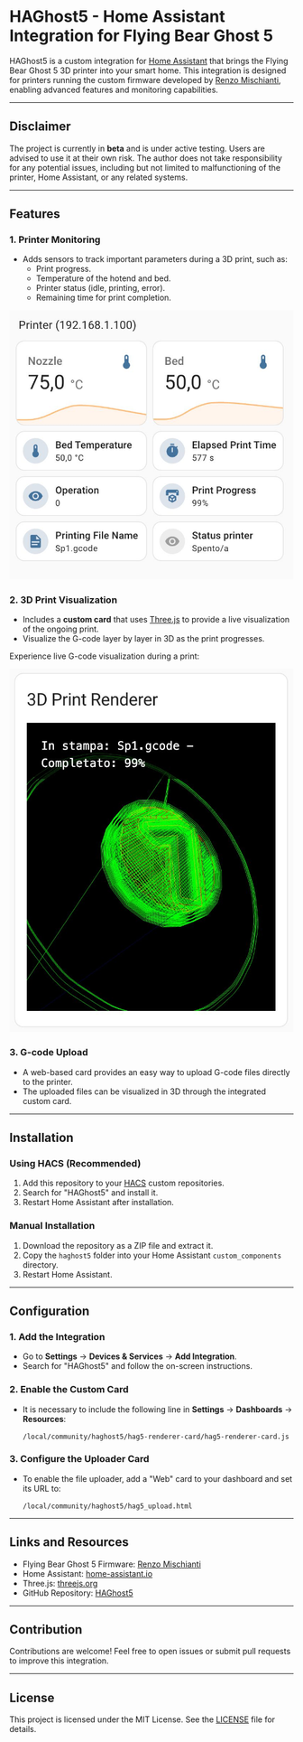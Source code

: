 # HAGhost5 - Home Assistant Integration for Flying Bear Ghost 5

HAGhost5 is a custom integration for [Home Assistant](https://www.home-assistant.io/) that brings the Flying Bear Ghost 5 3D printer into your smart home. This integration is designed for printers running the custom firmware developed by [Renzo Mischianti](https://www.mischianti.org/), enabling advanced features and monitoring capabilities.

---

## Disclaimer

The project is currently in **beta** and is under active testing. Users are advised to use it at their own risk. The author does not take responsibility for any potential issues, including but not limited to malfunctioning of the printer, Home Assistant, or any related systems.

---

## Features

### 1. **Printer Monitoring**
- Adds sensors to track important parameters during a 3D print, such as:
  - Print progress.
  - Temperature of the hotend and bed.
  - Printer status (idle, printing, error).
  - Remaining time for print completion.
 
![3D Print Visualization](images/img2.jpeg "Add HA sensors")

### 2. **3D Print Visualization**
- Includes a **custom card** that uses [Three.js](https://threejs.org/) to provide a live visualization of the ongoing print.
- Visualize the G-code layer by layer in 3D as the print progresses.

Experience live G-code visualization during a print:

![3D Print Visualization](images/img1.jpeg "3D Print Visualization in Action")

### 3. **G-code Upload**
- A web-based card provides an easy way to upload G-code files directly to the printer.
- The uploaded files can be visualized in 3D through the integrated custom card.

---

## Installation

### Using HACS (Recommended)
1. Add this repository to your [HACS](https://hacs.xyz/) custom repositories.
2. Search for "HAGhost5" and install it.
3. Restart Home Assistant after installation.

### Manual Installation
1. Download the repository as a ZIP file and extract it.
2. Copy the `haghost5` folder into your Home Assistant `custom_components` directory.
3. Restart Home Assistant.

---

## Configuration

### 1. Add the Integration
- Go to **Settings** → **Devices & Services** → **Add Integration**.
- Search for "HAGhost5" and follow the on-screen instructions.

### 2. Enable the Custom Card
- It is necessary to include the following line in **Settings** → **Dashboards** → **Resources**:
  ```
  /local/community/haghost5/hag5-renderer-card/hag5-renderer-card.js
  ```

### 3. Configure the Uploader Card
- To enable the file uploader, add a "Web" card to your dashboard and set its URL to:
  ```
  /local/community/haghost5/hag5_upload.html
  ```

---

## Links and Resources

- Flying Bear Ghost 5 Firmware: [Renzo Mischianti](https://www.mischianti.org/)
- Home Assistant: [home-assistant.io](https://www.home-assistant.io/)
- Three.js: [threejs.org](https://threejs.org/)
- GitHub Repository: [HAGhost5](https://github.com/mauromorello/HAG5)

---

## Contribution

Contributions are welcome! Feel free to open issues or submit pull requests to improve this integration.

---

## License

This project is licensed under the MIT License. See the [LICENSE](LICENSE) file for details.
